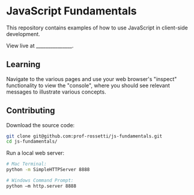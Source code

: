 # JavaScript Fundamentals

This repository contains examples of how to use JavaScript in client-side development.

View live at _______________.

## Learning

Navigate to the various pages and use your web browser's "inspect" functionality to view the "console", where you should see relevant messages to illustrate various concepts.

## Contributing

Download the source code:

```` sh
git clone git@github.com:prof-rossetti/js-fundamentals.git
cd js-fundamentals/
````

Run a local web server:

```` sh
# Mac Terminal:
python -m SimpleHTTPServer 8888

# Windows Command Prompt:
python –m http.server 8888
````
